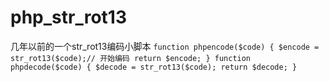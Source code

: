 php_str_rot13
=============

几年以前的一个str_rot13编码小脚本
``function phpencode($code) {
$encode = str_rot13($code);// 开始编码
return $encode;
}
function phpdecode($code) {
$decode = str_rot13($code);
return $decode;
}``
